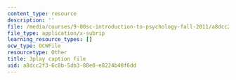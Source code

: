 ```yaml
---
content_type: resource
description: ''
file: /media/courses/9-00sc-introduction-to-psychology-fall-2011/a8dcc2f36c8b5db388e0e8224b48f6dd_v4ur5mna060.vtt
file_type: application/x-subrip
learning_resource_types: []
ocw_type: OCWFile
resourcetype: Other
title: 3play caption file
uid: a8dcc2f3-6c8b-5db3-88e0-e8224b48f6dd
---
```

